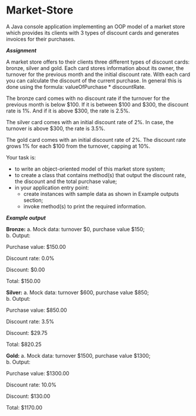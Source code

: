 # Market-Store
A Java console application implementing an OOP model of a market store which provides its clients with 3 types of discount cards and generates invoices for their purchases.

***Assignment***

A market store offers to their clients three different types of discount cards: bronze, silver and gold. Each card stores information about its owner, the turnover for the previous month and the initial discount rate. With each card you can calculate the discount of the current purchase. In general this is done using the formula: valueOfPurchase * discountRate.

The bronze card comes with no discount rate if the turnover for the previous month is below $100. If it is between $100 and $300, the discount rate is 1%. And if it is above $300, the rate is 2.5%.

The silver card comes with an initial discount rate of 2%. In case, the turnover is above $300, the rate is 3.5%.

The gold card comes with an initial discount rate of 2%. The discount rate grows 1% for each $100 from the turnover, capping at 10%.

Your task is:

- to write an object-oriented model of this market store system;
- to create a class that contains method(s) that output the discount rate, the discount and the total purchase value;
- in your application entry point:
  - create instances with sample data as shown in Example outputs section;
  - invoke method(s) to print the required information.

***Example output***

**Bronze:**
a. Mock data: turnover $0, purchase value $150;  
b. Output:

Purchase value: $150.00

Discount rate: 0.0%

Discount: $0.00

Total: $150.00

**Silver:**
a. Mock data: turnover $600, purchase value $850;  
b. Output:

Purchase value: $850.00

Discount rate: 3.5%

Discount: $29.75

Total: $820.25

**Gold:**
a. Mock data: turnover $1500, purchase value $1300;  
b. Output:

Purchase value: $1300.00

Discount rate: 10.0%

Discount: $130.00

Total: $1170.00
 
